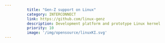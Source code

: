 ```yaml
---
          title: "Gen-Z support on Linux"
          category: INTERCONNECT
          link: https://github.com/linux-genz
          description: Development platform and prototype Linux kernel subsystem for Gen-Z fabric connectivity.
          priority: 10
          image: '/img/opensource/linuxKI.svg'
---
```

          